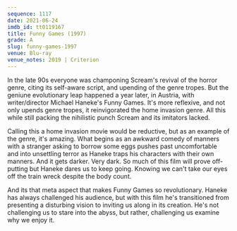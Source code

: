```yaml
---
sequence: 1117
date: 2021-06-24
imdb_id: tt0119167
title: Funny Games (1997)
grade: A
slug: funny-games-1997
venue: Blu-ray
venue_notes: 2019 | Criterion
---
```


In the late 90s everyone was champoning Scream's revival of the horror genre, citing its self-aware script, and upending of the genre tropes. But the geniune evolutionary leap happened a year later, in Austria, with writer/director Michael Haneke's Funny Games. It's more reflexive, and not only upends genre tropes, it reinvigorated the home invasion genre. All this while still packing the nihilistic punch Scream and its imitators lacked.

<!-- end -->

Calling this a home invasion movie would be reductive, but as an example of the genre, it's amazing. What begins as an awkward comedy of manners with a stranger asking to borrow some eggs pushes past uncomfortable and into unsettling terror as Haneke traps his characters with their own manners. And it gets darker. Very dark. So much of this film will prove off-putting but Haneke dares us to keep going. Knowing we can't take our eyes off the train wreck despite the body count.

And its that meta aspect that makes Funny Games so revolutionary. Haneke has always challenged his audience, but with this film he's transitioned from presenting a disturbing vision to inviting us along in its creation. He's not challenging us to stare into the abyss, but rather, challenging us examine why we enjoy it.

